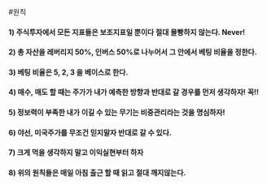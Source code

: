 #원칙

#### 1) 주식투자에서 모든 지표들은 보조지표일 뿐이다 절대 몰빵하지 않는다. Never!

#### 2) 총 자산을 레버리지 50%, 인버스 50%로 나누어서 그 안에서 베팅 비율을 정한다.

#### 3) 베팅 비율은 5, 2, 3 을 베이스로 한다.

#### 4) 매수, 매도 할 때는 주가가 내가 예측한 방향과 반대로 갈 경우를 먼저 생각하자! 꼭!!

#### 5) 정보력이 부족한 내가 이길 수 있는 무기는 비중관리라는 것을 명심하자!

#### 6) 야선, 미국주가를 무조건 믿지말자 반대로 갈 수 있다.

#### 7) 크게 먹을 생각하지 말고 이익실현부터 하자

#### 8) 위의 원칙들은 매일 아침 출근 할 때 읽고 절대 깨지않는다. 